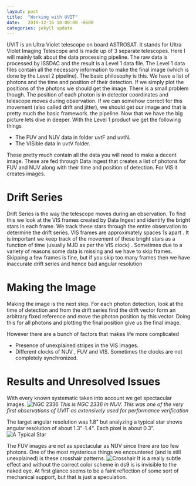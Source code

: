 ```yaml
---
layout: post
title:  "Working with UVIT"
date:   2019-12-16 10:00:00 -0600
categories: jekyll update
---
```

UVIT is an Ultra Violet telescope on board ASTROSAT. It stands for Ultra Violet Imaging Telescope and is made up of 3 separate telescopes. Here I will mainly talk about the data processing pipeline. The raw data is processed by ISSDAC and the result is a Level 1 data file. The Level 1 data files contain all the necessary information to make the final image (which is done by the Level 2 pipeline). The basic philosophy is this. We have a list of photons and the time and position of their detection. If we simply plot the positions of the photons we should get the image. There is a small problem though. The position of each photon is in detector coordinates and telescope moves during observation. If we can somehow correct for this movement (also called drift and jitter), we should get our image and that is pretty much the basic framework. the pipeline. Now that we have the big picture lets dive in deeper. 
With the Level 1 product we get the following things 

* The FUV and NUV data in folder uvtF and uvtN.
* The VISible data in uvtV folder. 

These pretty much contain all the data you will need to make a decent image. These are fed through Data Ingest that creates a list of photons for FUV and NUV along with their time and position of detection. For VIS it creates images.

# Drift Series
Drift Series is the way the telescope moves during an observation. To find this we look at the VIS frames created by Data Ingest and identify the bright stars in each frame. We track these stars through the entire observation to determine the drift series. VIS frames are approximately spaces 1s apart . It is important we keep track of the movement of these bright stars as a function of time (usually MJD as per the VIS clock) . Sometimes due to a variety of reasons some data is missing and we have to skip frames. Skipping a few frames is fine, but if you skip too many frames then we have inaccurate drift series and hence bad angular resolution

# Making the Image
Making the image is the next step. For each photon detection, look at the time of detection and from the drift series find the drift vector form an arbitrary fixed reference and move the photon position by this vector. Doing this for all photons and plotting the final position give us the final image. 

However there are a bunch of factors that makes life more complicated 

* Presence of unexplained stripes in the VIS images.
* Different clocks of NUV , FUV and VIS. Sometimes the clocks are not completely synchronized.

# Results and Unresolved Issues
With every known systematic taken into account we get spectacular images. 
![NGC 2336]({{site.url}}{{site.baseurl}}/images/header_img.png)
*This is NGC 2336 in NUV. This was one of the very first observations of UVIT as extensively used for performance verification*

The target angular resolution was 1.8" but analyzing a typical star shows angular resolution of about 1.3"-1.4". Each pixel is about 0.3". 
![A Typical Star]({{site.url}}{{site.baseurl}}/images/typicalStar.png)

The FUV images are not as spectacular as NUV since there are too few photons. One of the most mysterious things we encountered (and is still unexplained) is these crosshair patterns. 
![Crosshair]({{site.url}}{{site.baseurl}}/images/crosshair.png)
It is a really subtle effect and without the correct color scheme in ds9 is is invisible to the naked eye. At first glance seems to be a faint reflection of some sort of mechanical support, but that is just a speculation. 


